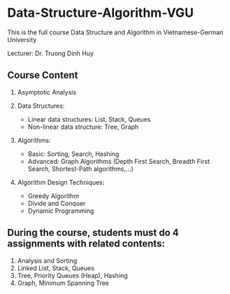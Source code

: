 ﻿# Data-Structure-Algorithm-VGU

This is the full course Data Structure and Algorithm in Vietnamese-German University

Lecturer: Dr. Truong Dinh Huy

## Course Content
1. Asymptotic Analysis
   
2. Data Structures:
   - Linear data structures: List, Stack, Queues
   - Non-linear data structure: Tree, Graph
  
3. Algorithms:
   - Basic: Sorting, Search, Hashing
   - Advanced: Graph Algorithms (Depth First Search, Breadth First Search, Shortest-Path algorithms,...)
     
4. Algorithm Design Techniques:
   - Greedy Algorithm
   - Divide and Conquer
   - Dynamic Programming

## During the course, students must do 4 assignments with related contents:
1. Analysis and Sorting
2. Linked List, Stack, Queues
3. Tree, Priority Queues (Heap), Hashing
4. Graph, Minimum Spanning Tree
